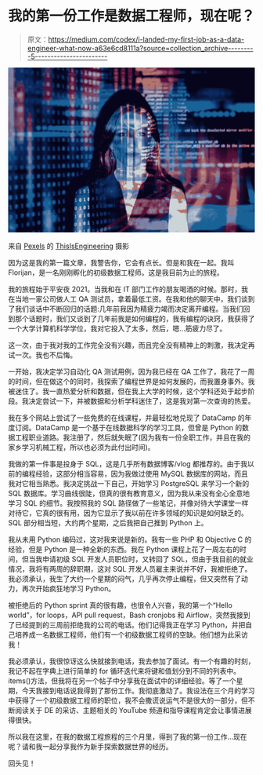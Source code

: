 # 我的第一份工作是数据工程师，现在呢？

> 原文：<https://medium.com/codex/i-landed-my-first-job-as-a-data-engineer-what-now-a63e6cd8111a?source=collection_archive---------5----------------------->

![](img/727a10ca8f3a50cfa828295de0c20824.png)

来自 [Pexels](https://www.pexels.com/photo/code-projected-over-woman-3861969/?utm_content=attributionCopyText&utm_medium=referral&utm_source=pexels) 的 [ThisIsEngineering](https://www.pexels.com/@thisisengineering?utm_content=attributionCopyText&utm_medium=referral&utm_source=pexels) 摄影

因为这是我的第一篇文章，我警告你，它会有点长。但是和我在一起。我叫 Florijan，是一名刚刚孵化的初级数据工程师。这是我目前为止的旅程。

我的旅程始于平安夜 2021。当我和在 IT 部门工作的朋友喝酒的时候。那时，我在当地一家公司做人工 QA 测试员，拿着最低工资。在我和他的聊天中，我们谈到了我们谈话中不断回归的话题:几年前我因为精疲力竭而决定离开编程。当我们回到那个话题时，我们又谈到了几年前我是如何编程的，我有编程的诀窍，我获得了一个大学计算机科学学位，我对它投入了太多，然后，嗯…筋疲力尽了。

这一次，由于我对我的工作完全没有兴趣，而且完全没有精神上的刺激，我决定再试一次。我也不后悔。

一开始，我决定学习自动化 QA 测试用例，因为我已经在 QA 工作了，我花了一周的时间，但在做这个的同时，我探索了编程世界是如何发展的，而我置身事外。我被迷住了。我一直热爱分析和数据，但在我上大学的时候，这个学科还处于起步阶段。我决定尝试一下，并被数据和分析学科迷住了，这是我对第一次查询的热爱。

我在多个网站上尝试了一些免费的在线课程，并最轻松地兑现了 DataCamp 的年度订阅。DataCamp 是一个基于在线数据科学的学习工具，但曾是 Python 的数据工程职业道路。我注册了，然后就失眠了(因为我有一份全职工作，并且在我的家乡学习机械工程，所以也必须为此付出时间)。

我做的第一件事是投身于 SQL，这是几乎所有数据博客/vlog 都推荐的。由于我以前的编程经验，这部分相当容易，因为我做过使用 MySQL 数据库的网站，而且我对它相当熟悉。我决定挑战一下自己，开始学习 PostgreSQL 来学习一个新的 SQL 数据库。学习曲线很陡，但真的很有教育意义，因为我从来没有全心全意地学习 SQL 的细节。我按照我的 SQL 路径做了一些笔记，并像对待大学课堂一样对待它，它真的很有用，因为它显示了我以前在许多领域的知识是如何缺乏的。SQL 部分相当短，大约两个星期，之后我把自己推到 Python 上。

我从未用 Python 编码过，这对我来说是新的。我有一些 PHP 和 Objective C 的经验，但是 Python 是一种全新的东西。我在 Python 课程上花了一周左右的时间，但当我申请初级 SQL 开发人员职位时，又转回了 SQL，但由于我目前的就业情况，我将有两周的辞职期，这对 SQL 开发人员雇主来说并不好，我被拒绝了。我必须承认，我生了大约一个星期的闷气，几乎再次停止编程，但又突然有了动力，再次开始疯狂地学习 Python。

被拒绝后的 Python sprint 真的很有趣，也很令人兴奋，我的第一个“Hello world”，for loops，API pull request，Bash cronjobs 和 Airflow，突然我接到了已经提到的三周前拒绝我的公司的电话。他们记得我正在学习 Python，并把自己培养成一名数据工程师，他们有一个初级数据工程师的空缺。他们想为此采访我！

我必须承认，我很惊讶这么快就接到电话，我去参加了面试。有一个有趣的时刻，我记不起在字典上进行简单的 for 循环迭代来将键和值划分到不同的列表中。items()方法，但我将在另一个帖子中分享我在面试中的详细经验。等了一个星期，今天我接到电话说我得到了那份工作。我彻底激动了。我设法在三个月的学习中获得了一个初级数据工程师的职位，我不会撒谎说运气不是很大的一部分，但不断阅读关于 DE 的采访、主题相关的 YouTube 频道和指导课程肯定会让事情进展得很快。

所以我在这里，在我的数据工程旅程的三个月里，得到了我的第一份工作…现在呢？请和我一起分享我作为新手探索数据世界的经历。

回头见！